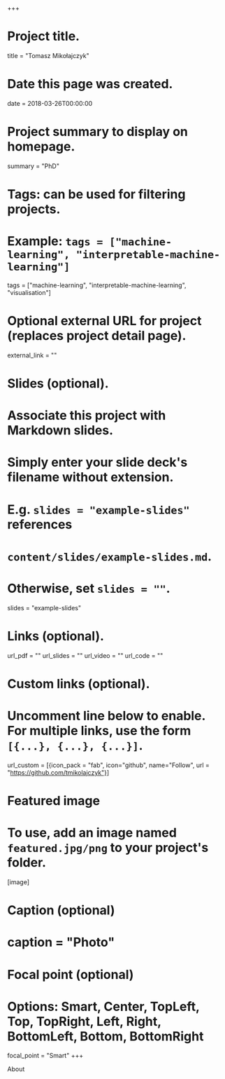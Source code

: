 +++
# Project title.
title = "Tomasz Mikołajczyk"

# Date this page was created.
date = 2018-03-26T00:00:00

# Project summary to display on homepage.
summary = "PhD"

# Tags: can be used for filtering projects.
# Example: `tags = ["machine-learning", "interpretable-machine-learning"]`
tags = ["machine-learning", "interpretable-machine-learning", "visualisation"]

# Optional external URL for project (replaces project detail page).
external_link = ""

# Slides (optional).
#   Associate this project with Markdown slides.
#   Simply enter your slide deck's filename without extension.
#   E.g. `slides = "example-slides"` references 
#   `content/slides/example-slides.md`.
#   Otherwise, set `slides = ""`.
slides = "example-slides"

# Links (optional).
url_pdf = ""
url_slides = ""
url_video = ""
url_code = ""

# Custom links (optional).
#   Uncomment line below to enable. For multiple links, use the form `[{...}, {...}, {...}]`.
url_custom = [{icon_pack = "fab", icon="github", name="Follow", url = "https://github.com/tmikolajczyk"}]

# Featured image
# To use, add an image named `featured.jpg/png` to your project's folder. 
[image]
  # Caption (optional)
 # caption = "Photo"
  
  # Focal point (optional)
  # Options: Smart, Center, TopLeft, Top, TopRight, Left, Right, BottomLeft, Bottom, BottomRight
  focal_point = "Smart"
+++

About